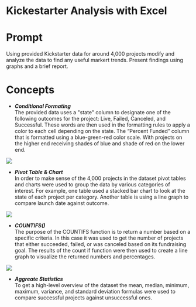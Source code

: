 # Kickestarter Analysis with Excel

# Prompt
Using provided Kickstarter data for around 4,000 projects modify and analyze the data to find any useful markert trends. Present findings using graphs and a brief report.

# Concepts
* **_Conditional Formating_**  
The provided data uses a "state" column to designate one of the following outcomes for the project: Live, Failed, Canceled, and Successful. These words are then used in the formatting rules to apply a color to each cell depending on the state. The “Percent Funded” column that is formatted using a blue-green-red color scale. With projects on the higher end receiving shades of blue and shade of red on the lower end.

<img src="/images/Conditional.png" height="auto">

* **_Pivot Table & Chart_**
<br />In order to make sense of the 4,000 projects in the dataset pivot tables and charts were used to group the data by various categories of interest. For example, one table used a stacked bar chart to look at the state of each project per category. Another table is using a line graph to compare launch date against outcome.

<img src="/images/PivotTable.png" width="auto">

* **_COUNTIFS()_**
<br />The purpose of the COUNTIFS function is to return a number based on a specific criteria. In this case it was used to get the number of projects that either succeeded, failed, or was canceled based on its fundraising goal. The results of the count if function were then used to create a line graph to visualize the returned numbers and percentages.

<img src="/images/CountIF.png" height="auto">

* **_Aggreate Statistics_**
<br />To get a high-level overview of the dataset the mean, median, minimum, maximum, variance, and standard deviation formulas were used to compare successful projects against unsuccessful ones.


